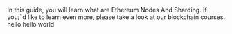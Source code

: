 In this guide, you will learn what are Ethereum Nodes And Sharding. If you¡¯d like to learn even more, please take a look at our blockchain courses.
hello 
hello world
